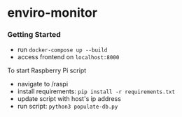 # enviro-monitor

### Getting Started

- run `docker-compose up --build`
- access frontend on `localhost:8000`

To start Raspberry Pi script

- navigate to /raspi
- install requirements: `pip install -r requirements.txt`
- update script with host's ip address
- run script: `python3 populate-db.py`
